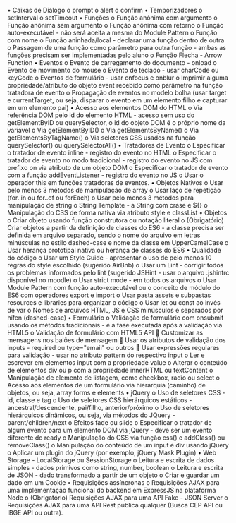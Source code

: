 •	Caixas de Diálogo
o	prompt
o	alert
o	confirm
•	Temporizadores
o	setInterval
o	setTimeout
•	Funções
o	Função anônima com argumento
o	Função anônima sem argumento
o	Função anônima com retorno
o	Função auto-executável - não será aceita a mesma do Module Pattern
o	Função com nome
o	Função aninhada/local - declarar uma função dentro de outra
o	Passagem de uma função como parâmetro para outra função - ambas as funções precisam ser implementadas pelo aluno
o	Função Flecha - Arrow Function
•	Eventos
o	Evento de carregamento do documento - onload
o	Evento de movimento do mouse
o	Evento de teclado - usar charCode ou keyCode
o	Eventos de formulário - usar onfocus e onblur
o	Imprimir alguma propriedade/atributo do objeto event recebido como parâmetro na função tratadora de evento
o	Propagação de eventos no modelo bolha (usar target e currentTarget, ou seja, disparar o evento em um elemento filho e capturar em um elemento pai)
•	Acesso aos elementos DOM do HTML
o	Via referência DOM pelo id do elemento HTML - acesso sem uso do getElementByID ou querySelector, o id do objeto DOM é o próprio nome da variável
o	Via getElementByID()
o	Via getElementsByName()
o	Via getElementsByTagName()
o	Via seletores CSS usados na função querySelector() ou querySelectorAll()
•	Tratadores de Evento
o	Especificar o tratador de evento inline - registro do evento no HTML
o	Especificar o tratador de evento no modo tradicional - registro do evento no JS com prefixo on via atributo de um objeto DOM
o	Especificar o tratador de evento com a função addEventListener - registro do evento no JS
o	Usar o operador this em funções tratadoras de eventos.
•	Objetos Nativos
o	Usar pelo menos 3 métodos de manipulação de array
o	Usar laço de repetição (for..in ou for..of ou forEach)
o	Usar pelo menos 3 métodos para manipulação de string
o	String Template - a String com crase e ${}
o	Manipulação do CSS de forma nativa via atributo style e classList
•	Objetos
o	Criar objeto usando função construtora ou notação literal
o	(Obrigatório) Criar objetos a partir da definição de classes do ES6 - a classe precisa ser definida em arquivo separado, sendo o nome do arquivo em letras minúsculas no estilo dashed-case e nome da classe em UpperCamelCase
o	Usar herança prototipal nativa ou herança de classes do ES6
•	Qualidade do código
o	Usar um Style Guide - apresentar o uso de pelo menos 10 regras do style escolhido (sugerido AirBnb)
o	Usar um Lint - corrigir todos os problemas informados pelo lint (sugerido JSHint - usar o arquivo .jshintrc disponível no moodle)
o	Usar strict mode - em todos os arquivos
o	Usar Module Pattern com função auto-executável ou o conceito de módulo do ES6 com operadores export e import
o	Usar pasta assets e subpastas resources e libraries para organizar o código
o	Usar let ou const ao invés de var
o	Nomes de arquivos HTML, JS e CSS minúsculos e separados por hífen (dashed-case)
•	Formulário
o	Validação de formulário com onsubmit usando os métodos tradicionais - é a fase executada após a validação via HTML5
o	Validação de formulário com HTML5 API
	Customizar as mensagens nos balões de mensagem
	Usar os atributos de validação dos inputs - required ou type="email" ou outros
	Usar expressões regulares para validação - usar no atributo pattern do respectivo input
o	Ler e escrever em elementos input com a propriedade value
o	Alterar o conteúdo de elementos div ou p com a propriedade innerHTML ou textContent
o	Manipulação de elemento de listagem, como checkbox, radio ou select
o	Acesso aos elementos de um formulário via hierarquia (caminho) de objetos, ou seja, array forms e elements
•	jQuery
o	Uso de seletores CSS - id, classe e tag
o	Uso de seletores CSS hierárquicos estáticos - ancestral/descendente, pai/filho, anterior/próximo
o	Uso de seletores hierárquicos dinâmicos, ou seja, via métodos do JQuery - parent/children/next
o	Efeitos fade ou slide
o	Especificar o tratador de algum evento para um elemento DOM via jQuery - deve ser um evento diferente do ready
o	Manipulação do CSS via função css() e addClass() ou removeClass()
o	Manipulação do conteúdo de um input e div usando jQuery
o	Aplicar um plugin do jQuery (por exemplo, jQuery Mask Plugin)
•	Web Storage - LocalStorage ou SessionStorage
o	Leitura e escrita de dados simples - dados primivos como string, number, boolean
o	Leitura e escrita de JSON - dado transformado a partir de um objeto
o	Criar e guardar um dado em um Cookie
•	Requisições assíncronas
o	Requisições AJAX para uma implementação funcional do backend em ExpressJS na plataforma Node
o	(Obrigatório) Requisições AJAX para uma API Fake - JSON Server 
o	Requisições AJAX para uma API Rest pública qualquer (Busca CEP API ou IBGE API ou outra).


